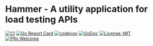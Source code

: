 # Hammer - A utility application for load testing APIs

[![CI](https://github.com/benjivesterby/hammer/workflows/CI/badge.svg)](https://github.com/benjivesterby/hammer/actions)
[![Go Report Card](https://goreportcard.com/badge/github.com/benjivesterby/hammer)](https://goreportcard.com/report/github.com/benjivesterby/hammer)
[![codecov](https://codecov.io/gh/benjivesterby/hammer/branch/master/graph/badge.svg)](https://codecov.io/gh/benjivesterby/hammer)
[![GoDoc](https://godoc.org/github.com/benjivesterby/hammer?status.svg)](https://pkg.go.dev/github.com/benjivesterby/hammer)
[![License: MIT](https://img.shields.io/badge/License-MIT-yellow.svg)](https://opensource.org/licenses/MIT)
[![PRs Welcome](https://img.shields.io/badge/PRs-welcome-brightgreen.svg)](http://makeapullrequest.com)

